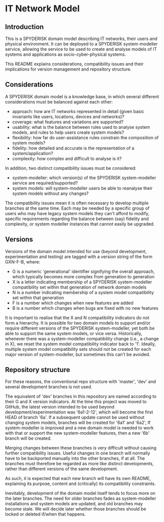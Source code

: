 # IT Network Model

## Introduction

This is a SPYDERISK domain model describing IT networks, their users and physical environment. It can be deployed to a SPYDERISK system-modeller service, allowing the service to be used to create and analyse models of IT systems and applications as socio-cyber-physical systems.

This README explains considerations, compatibility issues and their implications for version management and repository structure.

## Considerations

A SPYDERISK domain model is a knowledge base, in which several different considerations must be balanced against each other:

- approach: how are IT networks represented in detail (given basic invariants like users, locations, devices and networks)?
- coverage: what features and variations are supported?
- usability: what is the balance between rules used to analyse system models, and rules to help users create system models?
- flexibility: how far do user-assistance rules constrain the composition of system models?
- fidelity: how detailed and accurate is the representation of a system/application?
- complexity: how complex and difficult to analyse is it?

In addition, two distinct compatibility issues must be considered:

- system-modeller: which version(s) of the SPYDERISK system-modeller service are required/supported?
- system models: will system-modeller users be able to reanalyse their system models without any changes?

The compatibility issues mean it is often necessary to develop multiple branches at the same time. Each may be needed by a specific group of users who may have legacy system models they can't afford to modify, specific requirements regarding the balance between (say) fidelity and complexity, or system modeller instances that cannot easily be upgraded.

## Versions

Versions of the domain model intended for use (beyond development, experimentation and testing) are tagged with a version string of the form GXN-F-B, where:

- G is a numeric 'generational' identifier signifying the overall approach, which typically becomes more complex from generation to generation
- X is a letter indicating membership of a SPYDERISK system-modeller compatibility set within that generation of network domain models
- N is a number indicating membership of a system model compatibility set within that generation
- F is a number which changes when new features are added
- B is a number which changes when bugs are fixed with no new features

It is important to realise that the X and N compatibility indicators do not form a hierarchy. It is possible for two domain models to support and/or require different versions of the SPYDERISK system-modeller, yet both be able to support the same system models, or vice versa. Historically, whenever there was a system-modeller compatibility change (i.e., a change in X), we reset the system model compatibility indicator back to '1'. Ideally, multiple system model compatibility sets should not be created for each major version of system-modeller, but sometimes this can't be avoided.

## Repository structure

For these reasons, the conventional repo structure with 'master', 'dev' and several development branches is not used. 

The equivalent of 'dev' branches in this repository are named according to their G and X version indicators. At the time this project was moved to GitHub, the latest version intended to be used beyond development/experimentation was '6a1-2-12', which will become the first HEAD of branch '6a'. If a subsequent update cannot be used without changing system models, branches will be created for '6a1' and '6a2', If system-modeller is improved and a new domain model is needed to work with that or support the new system-modeller features, then a new '6b' branch will be created.

Merging changes between these branches is very difficult without causing further compatibility issues. Useful changes in one branch will normally have to be backported manually into the other branches, if at all. The branches must therefore be regarded as more like distinct developments, rather than different versions of the same development.

As such, it is expected that each new branch will have its own README, explaining its purpose, content and (critically) its compatibility constraints.

Inevitably, development of the domain model itself tends to focus more on the later branches. The need for older branches fades as system-modeller installations and system models are updated, and old branches may become stale. We will decide later whether those branches should be locked or deleted if/when that happens.